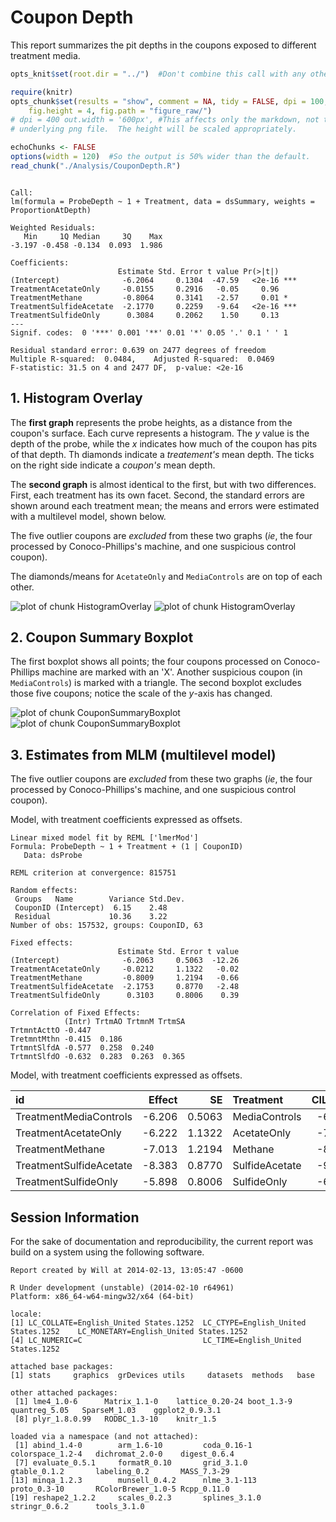 Coupon Depth
=================================================
This report summarizes the pit depths in the coupons exposed to different treatment media.

<!--  Set the working directory to the repository's base directory; this assumes the report is nested inside of only one directory.-->

```r
opts_knit$set(root.dir = "../")  #Don't combine this call with any other chunk -especially one that uses file paths.
```


<!-- Set the report-wide options, and point to the external code file. -->

```r
require(knitr)
opts_chunk$set(results = "show", comment = NA, tidy = FALSE, dpi = 100, fig.width = 6.5, 
    fig.height = 4, fig.path = "figure_raw/")
# dpi = 400 out.width = '600px', #This affects only the markdown, not the
# underlying png file.  The height will be scaled appropriately.

echoChunks <- FALSE
options(width = 120)  #So the output is 50% wider than the default.
read_chunk("./Analysis/CouponDepth.R")
```

<!-- Load the packages.  Suppress the output when loading packages. --> 



<!-- Load any Global functions and variables declared in the R file.  Suppress the output. --> 



<!-- Declare any global functions specific to a Rmd output.  Suppress the output. --> 



<!-- Load the datasets.   -->



<!-- Tweak the datasets.   -->

```

Call:
lm(formula = ProbeDepth ~ 1 + Treatment, data = dsSummary, weights = ProportionAtDepth)

Weighted Residuals:
   Min     1Q Median     3Q    Max 
-3.197 -0.458 -0.134  0.093  1.986 

Coefficients:
                        Estimate Std. Error t value Pr(>|t|)    
(Intercept)              -6.2064     0.1304  -47.59   <2e-16 ***
TreatmentAcetateOnly     -0.0155     0.2916   -0.05     0.96    
TreatmentMethane         -0.8064     0.3141   -2.57     0.01 *  
TreatmentSulfideAcetate  -2.1770     0.2259   -9.64   <2e-16 ***
TreatmentSulfideOnly      0.3084     0.2062    1.50     0.13    
---
Signif. codes:  0 '***' 0.001 '**' 0.01 '*' 0.05 '.' 0.1 ' ' 1

Residual standard error: 0.639 on 2477 degrees of freedom
Multiple R-squared:  0.0484,	Adjusted R-squared:  0.0469 
F-statistic: 31.5 on 4 and 2477 DF,  p-value: <2e-16
```


## 1. Histogram Overlay
The **first graph** represents the probe heights, as a distance from the coupon's surface.  Each curve represents a histogram.  The *y* value is the depth of the probe, while the *x* indicates how much of the coupon has pits of that depth.  Th diamonds indicate a *treatement's* mean depth. The ticks on the right side indicate a *coupon's* mean depth.

The **second graph** is almost identical to the first, but with two differences.  First, each treatment has its own facet.  Second, the standard errors are shown around each treatment mean; the means and errors were estimated with a multilevel model, shown below.

The five outlier coupons are *excluded* from these two graphs (*ie*, the four processed by Conoco-Phillips's machine, and one suspicious control coupon).  

The diamonds/means for `AcetateOnly` and `MediaControls` are on top of each other.

![plot of chunk HistogramOverlay](figure_raw/HistogramOverlay1.png) ![plot of chunk HistogramOverlay](figure_raw/HistogramOverlay2.png) 


## 2. Coupon Summary Boxplot
The first boxplot shows all points; the four coupons processed on Conoco-Phillips machine are marked with an 'X'.  Another suspicious coupon (in `MediaControls`) is marked with a triangle.  The second boxplot excludes those five coupons; notice the scale of the *y*-axis has changed.

![plot of chunk CouponSummaryBoxplot](figure_raw/CouponSummaryBoxplot1.png) ![plot of chunk CouponSummaryBoxplot](figure_raw/CouponSummaryBoxplot2.png) 


## 3. Estimates from MLM (multilevel model)
The five outlier coupons are *excluded* from these two graphs (*ie*, the four processed by Conoco-Phillips's machine, and one suspicious control coupon).

Model, with treatment coefficients expressed as offsets.


```
Linear mixed model fit by REML ['lmerMod']
Formula: ProbeDepth ~ 1 + Treatment + (1 | CouponID) 
   Data: dsProbe 

REML criterion at convergence: 815751 

Random effects:
 Groups   Name        Variance Std.Dev.
 CouponID (Intercept)  6.15    2.48    
 Residual             10.36    3.22    
Number of obs: 157532, groups: CouponID, 63

Fixed effects:
                        Estimate Std. Error t value
(Intercept)              -6.2063     0.5063  -12.26
TreatmentAcetateOnly     -0.0212     1.1322   -0.02
TreatmentMethane         -0.8009     1.2194   -0.66
TreatmentSulfideAcetate  -2.1753     0.8770   -2.48
TreatmentSulfideOnly      0.3103     0.8006    0.39

Correlation of Fixed Effects:
            (Intr) TrtmAO TrtmnM TrtmSA
TrtmntActtO -0.447                     
TretmntMthn -0.415  0.186              
TrtmntSlfdA -0.577  0.258  0.240       
TrtmntSlfdO -0.632  0.283  0.263  0.365
```


Model, with treatment coefficients expressed as offsets.


|id                       |  Effect|      SE|Treatment       |  CILower|  CIUpper|
|:------------------------|-------:|-------:|:---------------|--------:|--------:|
|TreatmentMediaControls   |  -6.206|  0.5063|MediaControls   |   -6.713|   -5.700|
|TreatmentAcetateOnly     |  -6.222|  1.1322|AcetateOnly     |   -7.354|   -5.090|
|TreatmentMethane         |  -7.013|  1.2194|Methane         |   -8.232|   -5.793|
|TreatmentSulfideAcetate  |  -8.383|  0.8770|SulfideAcetate  |   -9.260|   -7.506|
|TreatmentSulfideOnly     |  -5.898|  0.8006|SulfideOnly     |   -6.699|   -5.097|



## Session Information
For the sake of documentation and reproducibility, the current report was build on a system using the following software.


```
Report created by Will at 2014-02-13, 13:05:47 -0600
```

```
R Under development (unstable) (2014-02-10 r64961)
Platform: x86_64-w64-mingw32/x64 (64-bit)

locale:
[1] LC_COLLATE=English_United States.1252  LC_CTYPE=English_United States.1252    LC_MONETARY=English_United States.1252
[4] LC_NUMERIC=C                           LC_TIME=English_United States.1252    

attached base packages:
[1] stats     graphics  grDevices utils     datasets  methods   base     

other attached packages:
 [1] lme4_1.0-6      Matrix_1.1-0    lattice_0.20-24 boot_1.3-9      quantreg_5.05   SparseM_1.03    ggplot2_0.9.3.1
 [8] plyr_1.8.0.99   RODBC_1.3-10    knitr_1.5      

loaded via a namespace (and not attached):
 [1] abind_1.4-0        arm_1.6-10         coda_0.16-1        colorspace_1.2-4   dichromat_2.0-0    digest_0.6.4      
 [7] evaluate_0.5.1     formatR_0.10       grid_3.1.0         gtable_0.1.2       labeling_0.2       MASS_7.3-29       
[13] minqa_1.2.3        munsell_0.4.2      nlme_3.1-113       proto_0.3-10       RColorBrewer_1.0-5 Rcpp_0.11.0       
[19] reshape2_1.2.2     scales_0.2.3       splines_3.1.0      stringr_0.6.2      tools_3.1.0       
```

